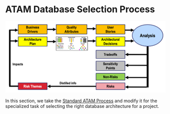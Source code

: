# ATAM Database Selection Process

![](img/ATAM-db-process.png)

In this section, we take the [Standard ATAM Process](./atam-process.md) and modify
it for the specialized task of selecting the right database architecture for a project.

